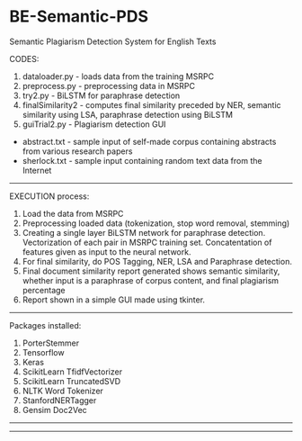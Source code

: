 # BE-Semantic-PDS
Semantic Plagiarism Detection System for English Texts

CODES:
1) dataloader.py - loads data from the training MSRPC 
2) preprocess.py - preprocessing data in MSRPC
3) try2.py - BiLSTM for paraphrase detection
4) finalSimilarity2 - computes final similarity preceded by NER, semantic similarity using LSA, paraphrase detection using BiLSTM
5) guiTrial2.py - Plagiarism detection GUI
- abstract.txt - sample input of self-made corpus containing abstracts from various research papers
- sherlock.txt - sample input containing random text data from the Internet
*****

EXECUTION process:
1) Load the data from MSRPC
2) Preprocessing loaded data (tokenization, stop word removal, stemming)
3) Creating a single layer BiLSTM network for paraphrase detection. Vectorization of each pair in MSRPC training set. Concatentation of features given as input to the neural network.
4) For final similarity, do POS Tagging, NER, LSA and Paraphrase detection.
5) Final document similarity report generated shows semantic similarity, whether input is a paraphrase of corpus content, and final plagiarism percentage
6) Report shown in a simple GUI made using tkinter.
*****

Packages installed:
1) PorterStemmer
2) Tensorflow
3) Keras
4) ScikitLearn TfidfVectorizer
5) ScikitLearn TruncatedSVD
6) NLTK Word Tokenizer
7) StanfordNERTagger
8) Gensim Doc2Vec
*****
*****
